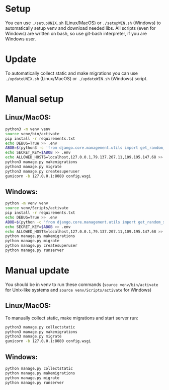 # Setup
You can use `./setupUNIX.sh` (Linux/MacOS) or `./setupWIN.sh` (Windows) to automatically setup venv and download needed libs.
All scripts (even for Windows) are written on bash, so use git-bash interpreter, if you are Windows user.
# Update
To automatically collect static and make migrations you can use `./updateUNIX.sh` (Linux/MacOS) or `./updateWIN.sh` (Windows) script.
# Manual setup
## Linux/MacOS:
```sh
python3 -m venv venv
source venv/bin/activate
pip install -r requirements.txt
echo DEBUG=True >> .env
ABOB=$(python3 -c 'from django.core.management.utils import get_random_secret_key; print(get_random_secret_key())')
echo SECRET_KEY=$ABOB >> .env
echo ALLOWED_HOSTS=localhost,127.0.0.1,79.137.207.11,109.195.147.68 >> .env
python3 manage.py makemigrations
python3 manage.py migrate
python3 manage.py createsuperuser
gunicorn -b 127.0.0.1:8080 config.wsgi
```
## Windows:
```sh
python -m venv venv
source venv/Scripts/activate
pip install -r requirements.txt
echo DEBUG=True >> .env
ABOB=$(python -c 'from django.core.management.utils import get_random_secret_key; print(get_random_secret_key())')
echo SECRET_KEY=$ABOB >> .env
echo ALLOWED_HOSTS=localhost,127.0.0.1,79.137.207.11,109.195.147.68 >> .env
python manage.py makemigrations
python manage.py migrate
python manage.py createsuperuser
python manage.py runserver
```
# Manual update
You should be in venv to run these commands (`source venv/bin/activate` for Unix-like systems and `source venv/Scripts/activate` for Windows)
## Linux/MacOS:
To manually collect static, make migrations and start server run:
```sh
python3 manage.py collectstatic
python3 manage.py makemigrations
python3 manage.py migrate
gunicorn -b 127.0.0.1:8080 config.wsgi
```
## Windows:
```sh
python manage.py collectstatic
python manage.py makemigrations
python manage.py migrate
python manage.py runserver
```